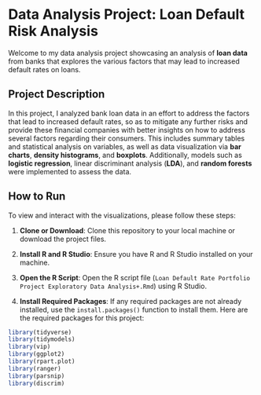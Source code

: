 # Data Analysis Project: Loan Default Risk Analysis

Welcome to my data analysis project showcasing an analysis of **loan data** from banks that explores the various factors that may lead to increased default rates on loans.

## Project Description
In this project, I analyzed bank loan data in an effort to address the factors that lead to increased default rates, so as to mitigate any further risks and provide these financial companies with better insights on how to address several factors regarding their consumers. This includes summary tables and statistical analysis on variables, as well as data visualization via **bar charts**, **density histograms**, and **boxplots**. Additionally, models such as **logistic regression**, linear discriminant analysis (**LDA**), and **random forests** were implemented to assess the data.

## How to Run
To view and interact with the visualizations, please follow these steps:

1. **Clone or Download**: Clone this repository to your local machine or download the project files.

2. **Install R and R Studio**: Ensure you have R and R Studio installed on your machine.

3. **Open the R Script**: Open the R script file (`Loan Default Rate Portfolio Project Exploratory Data Analysis+.Rmd`) using R Studio.

4. **Install Required Packages**: If any required packages are not already installed, use the `install.packages()` function to install them. Here are the required packages for this project:

```R
library(tidyverse)
library(tidymodels)
library(vip)
library(ggplot2)
library(rpart.plot)
library(ranger)
library(parsnip)
library(discrim)
